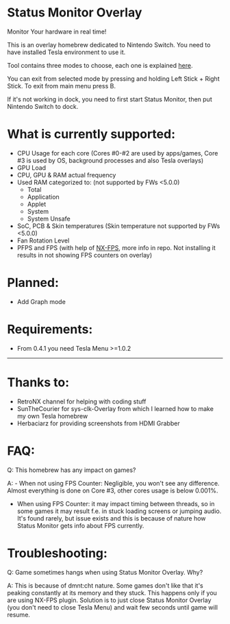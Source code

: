 # Status Monitor Overlay
Monitor Your hardware in real time!

This is an overlay homebrew dedicated to Nintendo Switch.
You need to have installed Tesla environment to use it.

Tool contains three modes to choose, each one is explained [here](https://github.com/masagrator/Status-Monitor-Overlay/blob/master/docs/modes.md).

You can exit from selected mode by pressing and holding Left Stick + Right Stick. To exit from main menu press B.

If it's not working in dock, you need to first start Status Monitor, then put Nintendo Switch to dock.

# What is currently supported:
- CPU Usage for each core (Cores #0-#2 are used by apps/games, Core #3 is used by OS, background processes and also Tesla overlays)
- GPU Load
- CPU, GPU & RAM actual frequency
- Used RAM categorized to: (not supported by FWs <5.0.0)
  - Total
  - Application
  - Applet
  - System
  - System Unsafe
- SoC, PCB & Skin temperatures (Skin temperature not supported by FWs <5.0.0)
- Fan Rotation Level
- PFPS and FPS (with help of [NX-FPS](https://github.com/masagrator/NX-FPS), more info in repo. Not installing it results in not showing FPS counters on overlay)

# Planned:
- Add Graph mode

# Requirements:
- From 0.4.1 you need Tesla Menu >=1.0.2

---

# Thanks to:
- RetroNX channel for helping with coding stuff
- SunTheCourier for sys-clk-Overlay from which I learned how to make my own Tesla homebrew
- Herbaciarz for providing screenshots from HDMI Grabber

# FAQ:
Q: This homebrew has any impact on games?

A: - When not using FPS Counter: Negligible, you won't see any difference. Almost everything is done on Core #3, other cores usage is below 0.001%.
   - When using FPS Counter: it may impact timing between threads, so in some games it may result f.e. in stuck loading screens or jumping audio. It's found rarely, but issue exists and this is because of nature how Status Monitor gets info about FPS currently.

# Troubleshooting:

Q: Game sometimes hangs when using Status Monitor Overlay. Why?

A: This is because of dmnt:cht nature. Some games don't like that it's peaking constantly at its memory and they stuck. This happens only if you are using NX-FPS plugin. Solution is to just close Status Monitor Overlay (you don't need to close Tesla Menu) and wait few seconds until game will resume.
